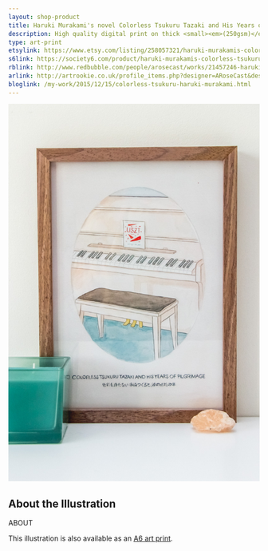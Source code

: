 ```yaml
---
layout: shop-product
title: Haruki Murakami's novel Colorless Tsukuru Tazaki and His Years of Pilgrimage A4 Art Print
description: High quality digital print on thick <small><em>(250gsm)</em></small> silk card. Blank on back. Sent in a protective cello bag.<br><br>A4 in size <small><em>(21 x 29.7cm or 8.3 x 11.7in)</em></small>
type: art-print
etsylink: https://www.etsy.com/listing/258057321/haruki-murakamis-colorless-tsukuru
s6link: https://society6.com/product/haruki-murakamis-colorless-tsukuru-tazaki-and-his-years-of-pilgrimage-book-cover_print#1=45
rblink: http://www.redbubble.com/people/arosecast/works/21457246-haruki-murakamis-colorless-tsukuru-tazaki-and-his-years-of-pilgrimage-novel-illustration-of-a-piano-with-liszt-book-in-pencil-and-watercolour
arlink: http://artrookie.co.uk/profile_items.php?designer=ARoseCast&design=8803
bloglink: /my-work/2015/12/15/colorless-tsukuru-haruki-murakami.html
---
```


<div class="carosel">
    <img src="/assets/shop/murakami-colorless-tsukuru-a4-art-print.jpg" alt="A4 art print of Haruki Murakami's novel Colorless Tsukuru Tazaki and His Years of Pilgrimage, by A Rose Cast" title="A4 art print of Haruki Murakami's novel Colorless Tsukuru Tazaki and His Years of Pilgrimage, by @arosecast">
</div>

<h2>About the Illustration</h2>
ABOUT

This illustration is also available as an [A6 art print]().